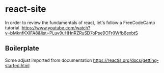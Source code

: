 # react-site

In order to review the fundamentals of react, let's follow a FreeCodeCamp tutorial.
https://www.youtube.com/watch?v=bMknfKXIFA8&list=PLuv9uHHnRZRuSD7oPse9OFr0Wfb6exbtS

## Boilerplate

Some adjust imported from documentation
https://reactjs.org/docs/getting-started.html


